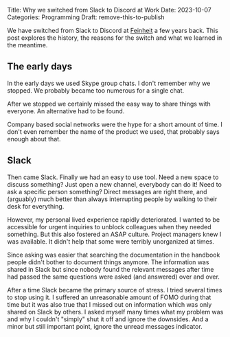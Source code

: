 Title: Why we switched from Slack to Discord at Work
Date: 2023-10-07
Categories: Programming
Draft: remove-this-to-publish

We have switched from Slack to Discord at [Feinheit](https://feinheit.ch) a few years back. This post explores the history, the reasons for the switch and what we learned in the meantime.

## The early days

In the early days we used Skype group chats. I don't remember why we stopped. We probably became too numerous for a single chat.

After we stopped we certainly missed the easy way to share things with everyone. An alternative had to be found. 

Company based social networks were the hype for a short amount of time. I don't even remember the name of the product we used, that probably says enough about that.

## Slack

Then came Slack. Finally we had an easy to use tool. Need a new space to discuss something? Just open a new channel, everybody can do it! Need to ask a specific person something? Direct messages are right there, and (arguably) much better than always interrupting people by walking to their desk for everything. 

However, my personal lived experience rapidly deteriorated. I wanted to be accessible for urgent inquiries to unblock colleagues when they needed something. But this also fostered an ASAP culture. Project managers knew I was available. It didn't help that some were terribly unorganized at times. 

Since asking was easier that searching the documentation in the handbook people didn't bother to document things anymore. The information was shared in Slack but since nobody found the relevant messages after time had passed the same questions were asked (and answered) over and over.

After a time Slack became the primary source of stress. I tried several times to stop using it. I suffered an unreasonable amount of FOMO during that time but it was also true that I missed out on information which was only shared on Slack by others. I asked myself many times what my problem was and why I couldn't "simply" shut it off and ignore the downsides. And a minor but still important point, ignore the unread messages indicator.